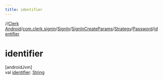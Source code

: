 ```yaml
---
title: identifier
---
```

//[Clerk Android](../../../../../../index.html)/[com.clerk.signin](../../../../index.html)/[SignIn](../../../index.html)/[SignInCreateParams](../../index.html)/[Strategy](../index.html)/[Password](index.html)/[identifier](identifier.html)



# identifier



[androidJvm]\
val [identifier](identifier.html): [String](https://kotlinlang.org/api/latest/jvm/stdlib/kotlin-stdlib/kotlin/-string/index.html)




